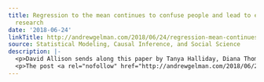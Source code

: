 ```yaml
---
title: Regression to the mean continues to confuse people and lead to errors in published
  research
date: '2018-06-24'
linkTitle: http://andrewgelman.com/2018/06/24/regression-mean-continues-confuse-people-lead-errors-published-research/
source: Statistical Modeling, Causal Inference, and Social Science
description: |-
  <p>David Allison sends along this paper by Tanya Halliday, Diana Thomas, Cynthia Siu, and himself, &#8220;Failing to account for regression to the mean results in unjustified conclusions.&#8221; It&#8217;s a letter to the editor in the Journal of Women &#038; Aging, responding to the article, &#8220;Striving for a healthy weight in an older lesbian population,&#8221; by [&#8230;]</p>
  <p>The post <a rel="nofollow" href="http://andrewgelman.com/2018/06/24/regression-mean-continues-confuse-people-l
---
```

